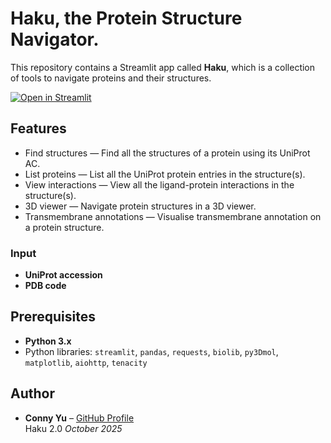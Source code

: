 # Haku, the Protein Structure Navigator.

This repository contains a Streamlit app called **Haku**, which is a collection of tools to navigate proteins and their structures.

[![Open in Streamlit](https://static.streamlit.io/badges/streamlit_badge_black_white.svg)](https://haku3d.streamlit.app/)

## Features

- Find structures — Find all the structures of a protein using its UniProt AC.
- List proteins — List all the UniProt protein entries in the structure(s).
- View interactions — View all the ligand-protein interactions in the structure(s).
- 3D viewer — Navigate protein structures in a 3D viewer.
- Transmembrane annotations — Visualise transmembrane annotation on a protein structure.
  
### Input
- **UniProt accession**
- **PDB code**

## Prerequisites

- **Python 3.x**
- Python libraries: `streamlit`, `pandas`, `requests`, `biolib`, `py3Dmol`, `matplotlib`, `aiohttp`, `tenacity`
    
## Author

- **Conny Yu** – [GitHub Profile](https://github.com/connyyu)  
  Haku 2.0 _October 2025_
